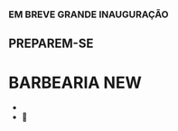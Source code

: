### EM BREVE GRANDE INAUGURAÇÃO ###
## PREPAREM-SE ##
# BARBEARIA NEW #
- <imag src="https://www.google.com/url?sa=i&url=https%3A%2F%2Fwww.trinks.com%2Fbarbearia-modelo-ltda&psig=AOvVaw2Mo5NbDAkyexon-nQGbmyI&ust=1668885745180000&source=images&cd=vfe&ved=0CBAQjRxqFwoTCLiP4YK6uPsCFQAAAAAdAAAAABAE"/>
- 🤞
